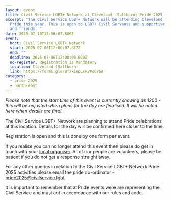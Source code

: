 ```yaml
---
layout: event
title: Civil Service LGBT+ Network at Cleveland (Saltburn) Pride 2025 - Social
excerpt: "The Civil Service LGBT+ Network will be attending Cleveland (Saltburn)
  Pride this year. This is open to LGBT+ Civil Servants and supportive family
  and friends. "
date: 2025-02-10T15:58:07.806Z
event:
  host: Civil Service LGBT+ Network
  start: 2025-07-06T12:00:07.817Z
  end: ""
  deadline: 2025-07-06T12:00:00.000Z
  no-register: Registration is Mandatory
  location: Cleveland (Saltburn)
  link: https://forms.gle/8fzxiepLxRVPo6Y6A
category:
  - pride-2025
  - north-east
---
```

*P﻿lease note that the start time of this event is currently showing as 1200 - this will be adjusted when plans for the day are finalised. It will be noted here when details are final.*

The Civil Service LGBT+ Network are planning to attend Pride celebrations at this location. Details for the day will be confirmed here closer to the time. 

Registration is open and this is done by one form per event.

I﻿f you realise you can no longer attend this event then please do get in touch with your [local organiser](https://www.civilservice.lgbt/team/). All of our people are volunteers, please be patient if you do not get a response straight away. 

F﻿or any other queries in relation to the Civil Service LGBT+ Network Pride 2025 activities please email the pride co-ordinator - [pride2025@civilservice.lgbt](mailto:pride2025@civilservice.lgbt).

I﻿t is important to remember that at Pride events were are representing the Civil Service and must act in accordance with our rules and code.
